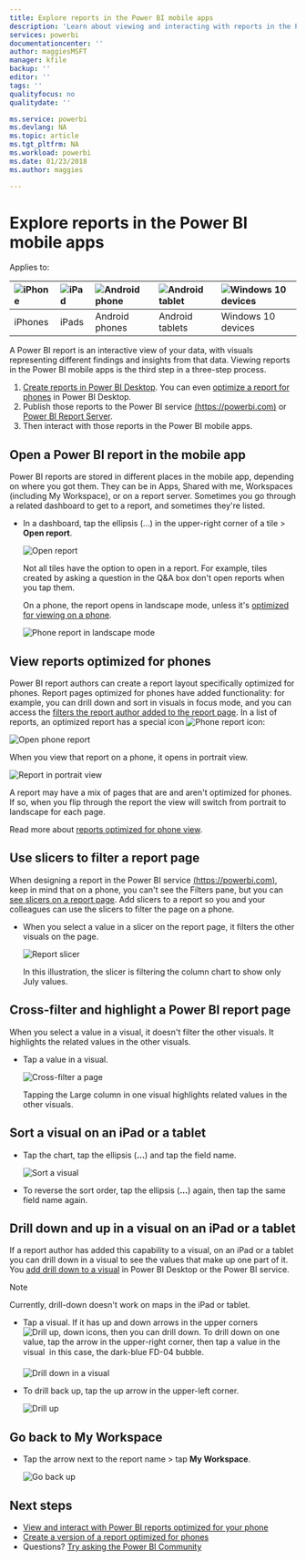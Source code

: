 ```yaml
---
title: Explore reports in the Power BI mobile apps
description: 'Learn about viewing and interacting with reports in the Power BI mobile apps on your phone or tablet. You create reports in the Power BI service or Power BI Desktop, then interact with them in the mobile apps. '
services: powerbi
documentationcenter: ''
author: maggiesMSFT
manager: kfile
backup: ''
editor: ''
tags: ''
qualityfocus: no
qualitydate: ''

ms.service: powerbi
ms.devlang: NA
ms.topic: article
ms.tgt_pltfrm: NA
ms.workload: powerbi
ms.date: 01/23/2018
ms.author: maggies

---
```

# Explore reports in the Power BI mobile apps
Applies to:

| ![iPhone](media/mobile-reports-in-the-mobile-apps/ios-logo-40-px.png) | ![iPad](media/mobile-reports-in-the-mobile-apps/ios-logo-40-px.png) | ![Android phone](media/mobile-reports-in-the-mobile-apps/android-logo-40-px.png) | ![Android tablet](media/mobile-reports-in-the-mobile-apps/android-logo-40-px.png) | ![Windows 10 devices](media/mobile-reports-in-the-mobile-apps/win-10-logo-40-px.png) |
|:--- |:--- |:--- |:--- |:--- |
| iPhones |iPads |Android phones |Android tablets |Windows 10 devices |

A Power BI report is an interactive view of your data, with visuals representing different findings and insights from that data. Viewing reports in the Power BI mobile apps is the third step in a three-step process.

1. [Create reports in Power BI Desktop](desktop-report-view.md). You can even [optimize a report for phones](mobile-apps-view-phone-report.md) in Power BI Desktop. 
2. Publish those reports to the Power BI service [(https://powerbi.com)](https://powerbi.com) or [Power BI Report Server](report-server/get-started.md).  
3. Then interact with those reports in the Power BI mobile apps.

## Open a Power BI report in the mobile app
Power BI reports are stored in different places in the mobile app, depending on where you got them. They can be in Apps, Shared with me, Workspaces (including My Workspace), or on a report server. Sometimes you go through a related dashboard to get to a report, and sometimes they're listed.

* In a dashboard, tap the ellipsis (...) in the upper-right corner of a tile > **Open report**.
  
  ![Open report](media/mobile-reports-in-the-mobile-apps/power-bi-android-open-report-tile.png)
  
  Not all tiles have the option to open in a report. For example, tiles created by asking a question in the Q&A box don't open reports when you tap them. 
  
  On a phone, the report opens in landscape mode, unless it's [optimized for viewing on a phone](mobile-reports-in-the-mobile-apps.md#view-reports-optimized-for-phones).
  
  ![Phone report in landscape mode](media/mobile-reports-in-the-mobile-apps/power-bi-iphone-report-landscape.png)

## View reports optimized for phones
Power BI report authors can create a report layout specifically optimized for phones. Report pages optimized for phones have added functionality: for example, you can drill down and sort in visuals in focus mode, and you can access the [filters the report author added to the report page](mobile-apps-view-phone-report.md#filter-the-report-page-on-a-phone). In a list of reports, an optimized report has a special icon ![Phone report icon](media/mobile-reports-in-the-mobile-apps/power-bi-phone-report-icon.png):

![Open phone report](media/mobile-reports-in-the-mobile-apps/power-bi-android-phone-report.png)

When you view that report on a phone, it opens in portrait view.

![Report in portrait view](media/mobile-reports-in-the-mobile-apps/07-power-bi-phone-report-portrait.png)

 A report may have a mix of pages that are and aren't optimized for phones. If so, when you flip through the report the view will switch from portrait to landscape for each page.

Read more about [reports optimized for phone view](mobile-apps-view-phone-report.md).

## Use slicers to filter a report page
When designing a report in the Power BI service [(https://powerbi.com)](https://powerbi.com), keep in mind that on a phone, you can't see the Filters pane, but you can [see slicers on a report page](power-bi-visualization-slicers.md). Add slicers to a report so you and your colleagues can use the slicers to filter the page on a phone.

* When you select a value in a slicer on the report page, it filters the other visuals on the page.
  
  ![Report slicer](media/mobile-reports-in-the-mobile-apps/power-bi-android-tablet-report-slicer.png)
  
  In this illustration, the slicer is filtering the column chart to show only July values.

## Cross-filter and highlight a Power BI report page
When you select a value in a visual, it doesn't filter the other visuals. It highlights the related values in the other visuals.

* Tap a value in a visual.
  
  ![Cross-filter a page](media/mobile-reports-in-the-mobile-apps/power-bi-android-tablet-report-highlight.png)
  
  Tapping the Large column in one visual highlights related values in the other visuals. 

## Sort a visual on an iPad or a tablet
* Tap the chart, tap the ellipsis (**...**) and tap the field name.
  
   ![Sort a visual](media/mobile-reports-in-the-mobile-apps/power-bi-android-tablet-report-sort.png)
* To reverse the sort order, tap the ellipsis (**...**) again, then tap the same field name again.

## Drill down and up in a visual on an iPad or a tablet
If a report author has added this capability to a visual, on an iPad or a tablet you can drill down in a visual to see the values that make up one part of it. You [add drill down to a visual](power-bi-visualization-drill-down.md) in Power BI Desktop or the Power BI service. 

> [!NOTE]
> Currently, drill-down doesn't work on maps in the iPad or tablet.
> 
> 

* Tap a visual. If it has up and down arrows in the upper corners ![Drill up, down icons](media/mobile-reports-in-the-mobile-apps/power-bi-mobile-drill-up-down.png), then you can drill down. To drill down on one value, tap the arrow in the upper-right corner, then tap a value in the visual &#151; in this case, the dark-blue FD-04 bubble.
  
  ![Drill down in a visual](media/mobile-reports-in-the-mobile-apps/power-bi-mobile-drill-down-one.png)
* To drill back up, tap the up arrow in the upper-left corner.
  
  ![Drill up](media/mobile-reports-in-the-mobile-apps/power-bi-mobile-drill-up.png)

## Go back to My Workspace
* Tap the arrow next to the report name > tap **My Workspace**.
  
  ![Go back up](media/mobile-reports-in-the-mobile-apps/power-bi-iphone-report-back.png)

## Next steps
* [View and interact with Power BI reports optimized for your phone](mobile-apps-view-phone-report.md)
* [Create a version of a report optimized for phones](desktop-create-phone-report.md)
* Questions? [Try asking the Power BI Community](http://community.powerbi.com/)

